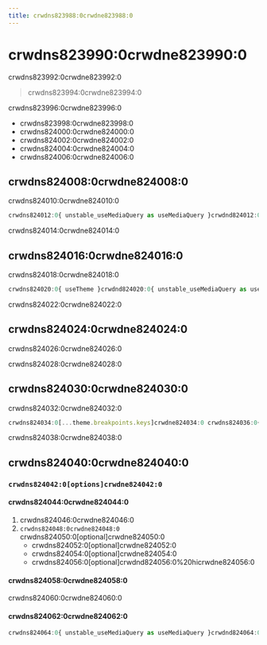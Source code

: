 ```yaml
---
title: crwdns823988:0crwdne823988:0
---
```

# crwdns823990:0crwdne823990:0

<p class="description">crwdns823992:0crwdne823992:0</p>

> crwdns823994:0crwdne823994:0

crwdns823996:0crwdne823996:0

- crwdns823998:0crwdne823998:0
- crwdns824000:0crwdne824000:0
- crwdns824002:0crwdne824002:0
- crwdns824004:0crwdne824004:0
- crwdns824006:0crwdne824006:0

## crwdns824008:0crwdne824008:0

crwdns824010:0crwdne824010:0

```jsx
crwdns824012:0{ unstable_useMediaQuery as useMediaQuery }crwdnd824012:0${matches}crwdne824012:0
```

crwdns824014:0crwdne824014:0

## crwdns824016:0crwdne824016:0

crwdns824018:0crwdne824018:0

```jsx
crwdns824020:0{ useTheme }crwdnd824020:0{ unstable_useMediaQuery as useMediaQuery }crwdnd824020:0${matches}crwdne824020:0
```

crwdns824022:0crwdne824022:0

## crwdns824024:0crwdne824024:0

crwdns824026:0crwdne824026:0

crwdns824028:0crwdne824028:0

## crwdns824030:0crwdne824030:0

crwdns824032:0crwdne824032:0

```jsx
crwdns824034:0[...theme.breakpoints.keys]crwdne824034:0 crwdns824036:0{width}crwdne824036:0
```

crwdns824038:0crwdne824038:0

## crwdns824040:0crwdne824040:0

### `crwdns824042:0[options]crwdne824042:0`

#### crwdns824044:0crwdne824044:0

1. crwdns824046:0crwdne824046:0
2. `crwdns824048:0crwdne824048:0` crwdns824050:0[optional]crwdne824050:0 
    - crwdns824052:0[optional]crwdne824052:0
    - crwdns824054:0[optional]crwdne824054:0
    - crwdns824056:0[optional]crwdnd824056:0%20hicrwdne824056:0

#### crwdns824058:0crwdne824058:0

crwdns824060:0crwdne824060:0

#### crwdns824062:0crwdne824062:0

```jsx
crwdns824064:0{ unstable_useMediaQuery as useMediaQuery }crwdnd824064:0${matches}crwdne824064:0
```